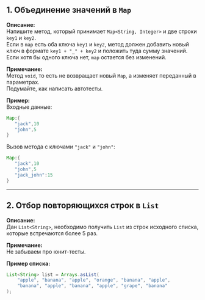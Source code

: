 ## 1. Объединение значений в `Map`
**Описание:**  
Напишите метод, который принимает `Map<String, Integer>` и две строки `key1` и `key2`.  
Если в `map` есть оба ключа `key1` и `key2`, метод должен добавить новый ключ в формате `key1 + "_" + key2` и положить туда сумму значений.  
Если хотя бы одного ключа нет, `map` остается без изменений.

**Примечание:**  
Метод `void`, то есть не возвращает новый `Map`, а изменяет переданный в параметрах.  
Подумайте, как написать автотесты.

**Пример:**  
Входные данные:
```java
Map:{
   "jack",10
   "john",5
}
```
Вызов метода с ключами `"jack"` и `"john"`:
```java
Map:{
   "jack",10
   "john",5
   "jack_john":15
}
```

---

## 2. Отбор повторяющихся строк в `List`
**Описание:**  
Дан `List<String>`, необходимо получить `List` из строк исходного списка, которые встречаются более 5 раз.

**Примечание:**  
Не забываем про юнит-тесты.

**Пример списка:**
```java
List<String> list = Arrays.asList(
    "apple", "banana", "apple", "orange", "banana", "apple", 
    "banana", "apple", "banana", "apple", "grape", "banana"
);
```

